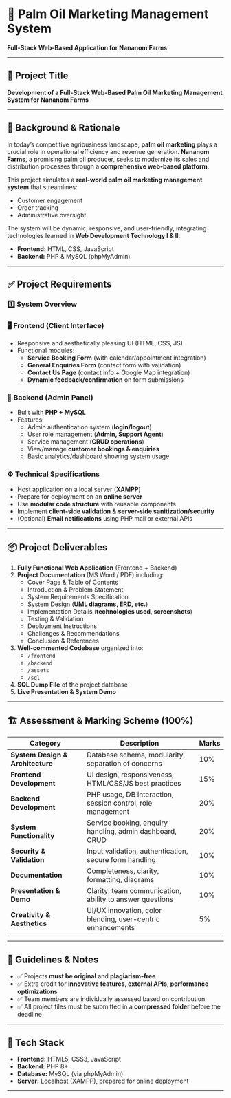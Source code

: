 # 🌴 Palm Oil Marketing Management System  
**Full-Stack Web-Based Application for Nananom Farms**  

---

## 📌 Project Title  
**Development of a Full-Stack Web-Based Palm Oil Marketing Management System for Nananom Farms**  

---

## 📖 Background & Rationale  

In today’s competitive agribusiness landscape, **palm oil marketing** plays a crucial role in operational efficiency and revenue generation. **Nananom Farms**, a promising palm oil producer, seeks to modernize its sales and distribution processes through a **comprehensive web-based platform**.  

This project simulates a **real-world palm oil marketing management system** that streamlines:  
- Customer engagement  
- Order tracking  
- Administrative oversight  

The system will be dynamic, responsive, and user-friendly, integrating technologies learned in **Web Development Technology I & II**:  
- **Frontend:** HTML, CSS, JavaScript  
- **Backend:** PHP & MySQL (phpMyAdmin)  

---

## ✅ Project Requirements  

### 1️⃣ System Overview  

### 🖥️ Frontend (Client Interface)  
- Responsive and aesthetically pleasing UI (HTML, CSS, JS)  
- Functional modules:  
  - **Service Booking Form** (with calendar/appointment integration)  
  - **General Enquiries Form** (contact form with validation)  
  - **Contact Us Page** (contact info + Google Map integration)  
  - **Dynamic feedback/confirmation** on form submissions  

### 🔐 Backend (Admin Panel)  
- Built with **PHP + MySQL**  
- Features:  
  - Admin authentication system (**login/logout**)  
  - User role management (**Admin, Support Agent**)  
  - Service management (**CRUD operations**)  
  - View/manage **customer bookings & enquiries**  
  - Basic analytics/dashboard showing system usage  

### ⚙️ Technical Specifications  
- Host application on a local server (**XAMPP**)  
- Prepare for deployment on an **online server**  
- Use **modular code structure** with reusable components  
- Implement **client-side validation** & **server-side sanitization/security**  
- (Optional) **Email notifications** using PHP mail or external APIs  

---

## 📦 Project Deliverables  

1. **Fully Functional Web Application** (Frontend + Backend)  
2. **Project Documentation** (MS Word / PDF) including:  
   - Cover Page & Table of Contents  
   - Introduction & Problem Statement  
   - System Requirements Specification  
   - System Design (**UML diagrams, ERD, etc.**)  
   - Implementation Details (**technologies used, screenshots**)  
   - Testing & Validation  
   - Deployment Instructions  
   - Challenges & Recommendations  
   - Conclusion & References  
3. **Well-commented Codebase** organized into:  
   - `/frontend`  
   - `/backend`  
   - `/assets`  
   - `/sql`  
4. **SQL Dump File** of the project database  
5. **Live Presentation & System Demo**  

---

## 🏗️ Assessment & Marking Scheme (100%)  

| **Category**                | **Description**                                                             | **Marks** |
|-----------------------------|-------------------------------------------------------------------------------|-----------|
| **System Design & Architecture** | Database schema, modularity, separation of concerns                        | 10%       |
| **Frontend Development**    | UI design, responsiveness, HTML/CSS/JS best practices                       | 15%       |
| **Backend Development**     | PHP usage, DB interaction, session control, role management                  | 20%       |
| **System Functionality**    | Service booking, enquiry handling, admin dashboard, CRUD                     | 20%       |
| **Security & Validation**   | Input validation, authentication, secure form handling                       | 10%       |
| **Documentation**           | Completeness, clarity, formatting, diagrams                                  | 10%       |
| **Presentation & Demo**     | Clarity, team communication, ability to answer questions                     | 10%       |
| **Creativity & Aesthetics** | UI/UX innovation, color blending, user-centric enhancements                   | 5%        |

---

## 📝 Guidelines & Notes  

- ✅ Projects **must be original** and **plagiarism-free**  
- ✅ Extra credit for **innovative features, external APIs, performance optimizations**  
- ✅ Team members are individually assessed based on contribution  
- ✅ All project files must be submitted in a **compressed folder** before the deadline  

---

## 🚀 Tech Stack  

- **Frontend:** HTML5, CSS3, JavaScript  
- **Backend:** PHP 8+  
- **Database:** MySQL (via phpMyAdmin)  
- **Server:** Localhost (XAMPP), prepared for online deployment  

---